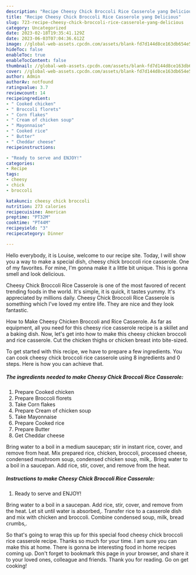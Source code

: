 ```yaml
---
description: "Recipe Cheesy Chick Broccoli Rice Casserole yang Delicious"
title: "Recipe Cheesy Chick Broccoli Rice Casserole yang Delicious"
slug: 723-recipe-cheesy-chick-broccoli-rice-casserole-yang-delicious
category: Uncategorized
date: 2023-02-18T19:35:41.129Z
date: 2023-06-03T07:04:36.612Z
image: //global-web-assets.cpcdn.com/assets/blank-fd7d144d8ce163db654e5a02c40b08a2775adb7897d16e4062681dc7e1b2800f.png
hideToc: false
enableToc: true
enableTocContent: false
thumbnail: //global-web-assets.cpcdn.com/assets/blank-fd7d144d8ce163db654e5a02c40b08a2775adb7897d16e4062681dc7e1b2800f.png
cover: //global-web-assets.cpcdn.com/assets/blank-fd7d144d8ce163db654e5a02c40b08a2775adb7897d16e4062681dc7e1b2800f.png
author: Admin
authorAv: notfound
ratingvalue: 3.7
reviewcount: 14
recipeingredient:
- " Cooked chicken"
- " Broccoli florets"
- " Corn flakes"
- " Cream of chicken soup"
- " Mayonnaise"
- " Cooked rice"
- " Butter"
- " Cheddar cheese"
recipeinstructions:

- "Ready to serve and ENJOY!"
categories:
- Recipe
tags:
- cheesy
- chick
- broccoli

katakunci: cheesy chick broccoli 
nutrition: 273 calories
recipecuisine: American
preptime: "PT32M"
cooktime: "PT44M"
recipeyield: "3"
recipecategory: Dinner

---
```



Hello everybody, it is Louise, welcome to our recipe site. Today, I will show you a way to make a special dish, cheesy chick broccoli rice casserole. One of my favorites. For mine, I'm gonna make it a little bit unique. This is gonna smell and look delicious.

Cheesy Chick Broccoli Rice Casserole is one of the most favored of recent trending foods in the world. It's simple, it is quick, it tastes yummy. It's appreciated by millions daily. Cheesy Chick Broccoli Rice Casserole is something which I've loved my entire life. They are nice and they look fantastic.

How to Make Cheesy Chicken Broccoli and Rice Casserole. As far as equipment, all you need for this cheesy rice casserole recipe is a skillet and a baking dish. Now, let&#39;s get into how to make this cheesy chicken broccoli and rice casserole. Cut the chicken thighs or chicken breast into bite-sized.


To get started with this recipe, we have to prepare a few ingredients. You can cook cheesy chick broccoli rice casserole using 8 ingredients and 0 steps. Here is how you can achieve that.

<!--inarticleads1-->

##### The ingredients needed to make Cheesy Chick Broccoli Rice Casserole:

1. Prepare  Cooked chicken
1. Prepare  Broccoli florets
1. Take  Corn flakes
1. Prepare  Cream of chicken soup
1. Take  Mayonnaise
1. Prepare  Cooked rice
1. Prepare  Butter
1. Get  Cheddar cheese


Bring water to a boil in a medium saucepan; stir in instant rice, cover, and remove from heat. Mix prepared rice, chicken, broccoli, processed cheese, condensed mushroom soup, condensed chicken soup, milk,. Bring water to a boil in a saucepan. Add rice, stir, cover, and remove from the heat. 

<!--inarticleads2-->

##### Instructions to make Cheesy Chick Broccoli Rice Casserole:


1. Ready to serve and ENJOY!

Bring water to a boil in a saucepan. Add rice, stir, cover, and remove from the heat. Let sit until water is absorbed,. Transfer rice to a casserole dish and mix with chicken and broccoli. Combine condensed soup, milk, bread crumbs,. 

So that's going to wrap this up for this special food cheesy chick broccoli rice casserole recipe. Thanks so much for your time. I am sure you can make this at home. There is gonna be interesting food in home recipes coming up. Don't forget to bookmark this page in your browser, and share it to your loved ones, colleague and friends. Thank you for reading. Go on get cooking!
